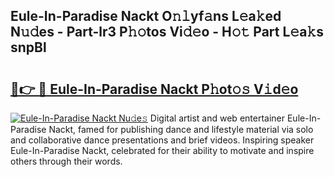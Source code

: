 ## Eule-In-Paradise Nackt O𝚗𝚕yf𝚊ns L𝚎a𝚔ed N𝚞𝚍es - Part-lr3 P𝚑𝚘tos Vi𝚍𝚎o - H𝚘𝚝 Part L𝚎a𝚔s snpBl

# <h2><a href="http://kf53do.oniu.top/?m=Eule-In-Paradise+Nackt">🔗👉 🔴 Eule-In-Paradise Nackt P𝚑ot𝚘𝚜 V𝚒d𝚎o</a></h2>

[![Eule-In-Paradise Nackt Nu𝚍e𝚜](https://i.imgur.com/0qMVB7G.gif)](http://kf53do.oniu.top/?m=Eule-In-Paradise+Nackt)
Digital artist and web entertainer Eule-In-Paradise Nackt, famed for publishing dance and lifestyle material via solo and collaborative dance presentations and brief videos. Inspiring speaker Eule-In-Paradise Nackt, celebrated for their ability to motivate and inspire others through their words.  
